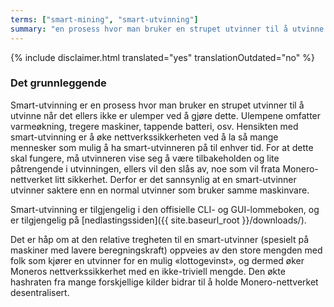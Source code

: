 ```yaml
---
terms: ["smart-mining", "smart-utvinning"]
summary: "en prosess hvor man bruker en strupet utvinner til å utvinne når det ellers ikke er ulemper ved å gjøre dette"
---
```


{% include disclaimer.html translated="yes" translationOutdated="no" %}
### Det grunnleggende

Smart-utvinning er en prosess hvor man bruker en strupet utvinner til å utvinne når det ellers ikke er ulemper ved å gjøre dette. Ulempene omfatter varmeøkning, tregere maskiner, tappende batteri, osv. Hensikten med smart-utvinning er å øke nettverkssikkerheten ved å la så mange mennesker som mulig å ha smart-utvinneren på til enhver tid. For at dette skal fungere, må utvinneren vise seg å være tilbakeholden og lite påtrengende i utvinningen, ellers vil den slås av, noe som vil frata Monero-nettverket litt sikkerhet. Derfor er det sannsynlig at en smart-utvinner utvinner saktere enn en normal utvinner som bruker samme maskinvare. 

Smart-utvinning er tilgjengelig i den offisielle CLI- og GUI-lommeboken, og er tilgjengelig på [nedlastingssiden]({{ site.baseurl_root }}/downloads/).

Det er håp om at den relative tregheten til en smart-utvinner (spesielt på maskiner med lavere beregningskraft) oppveies av den store mengden med folk som kjører en utvinner for en mulig «lottogevinst», og dermed øker Moneros nettverkssikkerhet med en ikke-triviell mengde. Den økte hashraten fra mange forskjellige kilder bidrar til å holde Monero-nettverket desentralisert.
